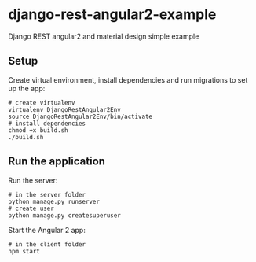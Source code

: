 # django-rest-angular2-example
Django REST angular2 and material design simple example


## Setup

Create virtual environment, install dependencies and run migrations to set up the app:

```
# create virtualenv
virtualenv DjangoRestAngular2Env
source DjangoRestAngular2Env/bin/activate
# install dependencies
chmod +x build.sh
./build.sh
```


## Run the application

Run the server:

```
# in the server folder
python manage.py runserver
# create user
python manage.py createsuperuser
```

Start the Angular 2 app:

```
# in the client folder
npm start
```
